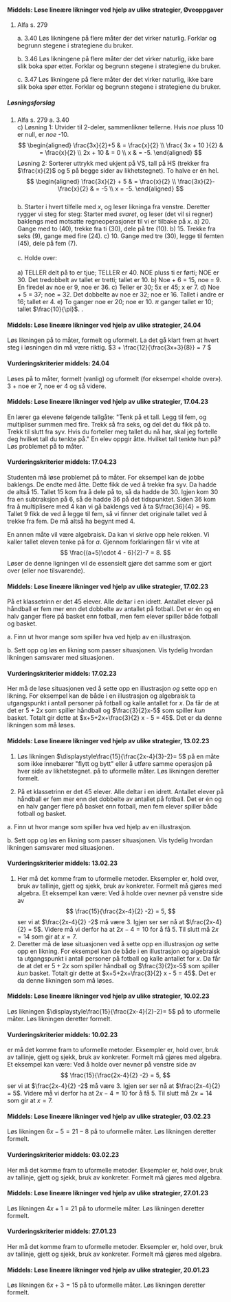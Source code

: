#### Middels: Løse lineære likninger ved hjelp av ulike strategier,  Øveoppgaver

1. Alfa s. 279

    a.  3.40 Løs likningene på flere måter der det virker naturlig. Forklar og begrunn stegene i strategiene du bruker.

    b.  3.46 Løs likningene på flere måter der det virker naturlig, ikke bare slik boka spør etter. Forklar og begrunn stegene i strategiene du bruker.

    c.  3.47 Løs likningene på flere måter der det virker naturlig, ikke bare slik boka spør etter. Forklar og begrunn stegene i strategiene du bruker.

##### Løsningsforslag

1. Alfa s. 279
   a. 3.40 \
   c) Løsning 1: Utvider til 2-deler, sammenlikner tellerne. Hvis *noe* pluss 10 er null, er *noe* -10.
   $$
   \begin{aligned}
   \frac{3x}{2}+5
   & = \frac{x}{2}
   \\
   \frac{ 3x + 10 }{2}
   & = \frac{x}{2}
   \\
   2x + 10
   & = 0
   \\
   x
   & =
   -5.
   \end{aligned}
   $$
   Løsning 2: Sorterer uttrykk med ukjent på VS, tall på HS (trekker fra $\frac{x}{2}$ og $5$ på begge sider av likhetstegnet). To halve er én hel.
   $$
   \begin{aligned}
   \frac{3x}{2} + 5
   & =
   \frac{x}{2}
   \\
   \frac{3x}{2}- \frac{x}{2}
   & = -5
   \\
   x = -5.
   \end{aligned}
   $$
   \
   b. Starter i hvert tilfelle med $x$, og leser likninga fra venstre. Deretter rygger vi steg for steg: Starter med *svaret*, og leser (det vil si regner) baklengs med motsatte regneoperasjoner til vi er tilbake på $x$.
   a) 20. Gange med to (40), trekke fra ti (30), dele på tre (10).
   b) 15. Trekke fra seks (9), gange med fire (24).
   c) 10. Gange med tre (30), legge til femten (45), dele på fem (7). \
   \
   c. Holde over: \
   \
   a) TELLER delt på to er tjue; TELLER er 40. NOE pluss ti er førti; NOE er 30. Det tredobbelt av tallet er tretti; tallet er 10.
   b) Noe + 6 = 15, noe = 9. En firedel av noe er 9, noe er 36.
   c) Teller er 30; 5x er 45; x er 7.
   d) Noe + 5 = 37; noe = 32. Det dobbelte av noe er 32; noe er 16. Tallet i andre er 16; tallet er 4.
   e) To ganger noe er 20; noe er 10. $\pi$ ganger tallet er 10; tallet $\frac{10}{\pi}$. .

#### Middels: Løse lineære likninger ved hjelp av ulike strategier,  24.04

Løs likningen på to måter, formelt og uformelt. La det gå klart frem at hvert steg i løsningen din må være riktig.
$3 + \frac{12}{\frac{3x+3}{8}} = 7 $

#### Vurderingskriterier middels:  24.04

Løses på to måter, formelt (vanlig) og uformelt (for eksempel «holde over»). 3 + noe er 7, noe er 4 og så videre.

#### Middels: Løse lineære likninger ved hjelp av ulike strategier,  17.04.23

En lærer ga elevene følgende tallgåte: "Tenk på et tall. Legg til fem, og multipliser summen med fire. Trekk så fra seks, og del det du fikk på to. Trekk til slutt fra syv. Hvis du forteller meg tallet du nå har, skal jeg fortelle deg hvilket tall du tenkte på." En elev oppgir åtte. Hvilket tall tenkte hun på? Løs problemet på to måter.  

#### Vurderingskriterier middels:  17.04.23

Studenten må løse problemet på to måter. For eksempel kan de jobbe baklengs. De endte med åtte. Dette fikk de ved å trekke fra syv. Da hadde de altså $15$. Tallet $15$ kom fra å dele på to, så da hadde de $30$. Igjen kom $30$ fra en subtraksjon på $6$, så de hadde $36$ på det tidspunktet. Siden $36$ kom fra å multiplisere med $4$ kan vi gå baklengs ved å ta $\frac{36}{4} = 9$. Tallet $9$ fikk de ved å legge til fem, så vi finner det originale tallet ved å trekke fra fem. De må altså ha begynt med $4$.

En annen måte vil være algebraisk. Da kan vi skrive opp hele rekken. Vi kaller tallet eleven tenke på for $a$. Gjennom forklaringen får vi vite at
$$
\frac{(a+5)\cdot 4 - 6}{2}-7 = 8.
$$
Løser de denne ligningen vil de essensielt gjøre det samme som er gjort over (eller noe tilsvarende).

#### Middels: Løse lineære likninger ved hjelp av ulike strategier,  17.02.23

På et klassetrinn er det $45$ elever. Alle deltar i en idrett. Antallet elever på håndball er fem mer enn det dobbelte av antallet på fotball. Det er én og en halv ganger flere på basket enn fotball, men fem elever spiller både fotball og basket.

a. Finn ut hvor mange som spiller hva ved hjelp av en illustrasjon.

b. Sett opp og løs en likning som passer situasjonen. Vis tydelig hvordan likningen samsvarer med situasjonen.

#### Vurderingskriterier middels:  17.02.23

Her må de løse situasjonen ved å sette opp en illustrasjon *og* sette opp en likning. For eksempel kan de både i en illustrasjon og algebraisk ta utgangspunkt i antall personer på fotball og kalle antallet for $x$. Da får de at det er $5+2x$ som spiller håndball og $\frac{3}{2}x-5$ som spiller *kun* basket. Totalt gir dette at $x+5+2x+\frac{3}{2} x - 5 = 45$. Det er da denne likningen som må løses.

#### Middels: Løse lineære likninger ved hjelp av ulike strategier,  13.02.23

1. Løs likningen $\displaystyle\frac{15}{\frac{2x-4}{3}-2}= 5$ på en måte som ikke innebærer "flytt og bytt" eller å utføre samme operasjon på hver side av likhetstegnet. på to uformelle måter. Løs likningen deretter formelt.

2. På et klassetrinn er det $45$ elever. Alle deltar i en idrett. Antallet elever på håndball er fem mer enn det dobbelte av antallet på fotball. Det er én og en halv ganger flere på basket enn fotball, men fem elever spiller både fotball og basket.

a. Finn ut hvor mange som spiller hva ved hjelp av en illustrasjon.

b. Sett opp og løs en likning som passer situasjonen. Vis tydelig hvordan likningen samsvarer med situasjonen.

#### Vurderingskriterier middels:  13.02.23

1. Her må det komme fram to uformelle metoder. Eksempler er, hold over, bruk av tallinje, gjett og sjekk, bruk av konkreter. Formelt må gjøres med algebra. Et eksempel kan være: Ved å holde over nevner på venstre side av
$$
\frac{15}{\frac{2x-4}{2} -2} = 5,
$$
ser vi at $\frac{2x-4}{2} -2$ må være $3$. Igjen ser ser nå at $\frac{2x-4}{2}  = 5$. Videre må vi derfor ha at $2x-4 = 10$ for å få $5$. Til slutt må $2x = 14$ som gir at $x = 7$.
2. Deretter må de løse situasjonen ved å sette opp en illustrasjon *og* sette opp en likning. For eksempel kan de både i en illustrasjon og algebraisk ta utgangspunkt i antall personer på fotball og kalle antallet for $x$. Da får de at det er $5+2x$ som spiller håndball og $\frac{3}{2}x-5$ som spiller *kun* basket. Totalt gir dette at $x+5+2x+\frac{3}{2} x - 5 = 45$. Det er da denne likningen som må løses.

#### Middels: Løse lineære likninger ved hjelp av ulike strategier,  10.02.23

Løs likningen $\displaystyle\frac{15}{\frac{2x-4}{2}-2}= 5$ på to uformelle måter. Løs likningen deretter formelt.

#### Vurderingskriterier middels:  10.02.23

er må det komme fram to uformelle metoder. Eksempler er, hold over, bruk av tallinje, gjett og sjekk, bruk av konkreter. Formelt må gjøres med algebra. Et eksempel kan være: Ved å holde over nevner på venstre side av
$$
\frac{15}{\frac{2x-4}{2} -2} = 5,
$$
ser vi at $\frac{2x-4}{2} -2$ må være $3$. Igjen ser ser nå at $\frac{2x-4}{2}  = 5$. Videre må vi derfor ha at $2x-4 = 10$ for å få $5$. Til slutt må $2x = 14$ som gir at $x = 7$.

#### Middels: Løse lineære likninger ved hjelp av ulike strategier,  03.02.23

Løs likningen $6x-5= 21-8$ på to uformelle måter. Løs likningen deretter formelt.

#### Vurderingskriterier middels:  03.02.23

Her må det komme fram to uformelle metoder. Eksempler er, hold over, bruk av tallinje, gjett og sjekk, bruk av konkreter. Formelt må gjøres med algebra.

#### Middels: Løse lineære likninger ved hjelp av ulike strategier,  27.01.23

Løs likningen $4x + 1 = 21$ på to uformelle måter. Løs likningen deretter formelt.

#### Vurderingskriterier middels:  27.01.23

Her må det komme fram to uformelle metoder. Eksempler er, hold over, bruk av tallinje, gjett og sjekk, bruk av konkreter. Formelt må gjøres med algebra.


#### Middels: Løse lineære likninger ved hjelp av ulike strategier,  20.01.23

Løs likningen $6x + 3 = 15$ på to uformelle måter. Løs likningen deretter formelt.

